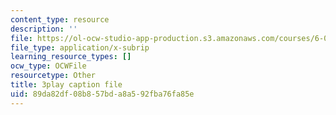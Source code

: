 ```yaml
---
content_type: resource
description: ''
file: https://ol-ocw-studio-app-production.s3.amazonaws.com/courses/6-042j-mathematics-for-computer-science-spring-2015/89da82df08b857bda8a592fba76fa85e_dEsFEK4vnV4.srt
file_type: application/x-subrip
learning_resource_types: []
ocw_type: OCWFile
resourcetype: Other
title: 3play caption file
uid: 89da82df-08b8-57bd-a8a5-92fba76fa85e
---
```

